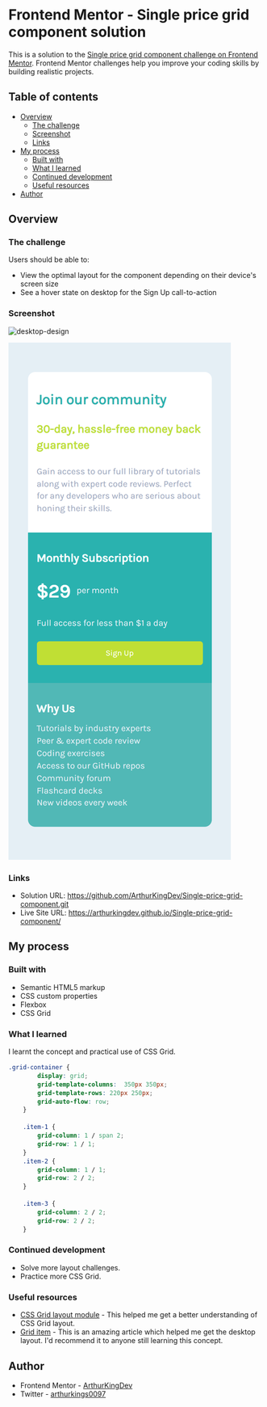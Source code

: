 # Frontend Mentor - Single price grid component solution

This is a solution to the [Single price grid component challenge on Frontend Mentor](https://www.frontendmentor.io/challenges/single-price-grid-component-5ce41129d0ff452fec5abbbc). Frontend Mentor challenges help you improve your coding skills by building realistic projects. 

## Table of contents

- [Overview](#overview)
  - [The challenge](#the-challenge)
  - [Screenshot](#screenshot)
  - [Links](#links)
- [My process](#my-process)
  - [Built with](#built-with)
  - [What I learned](#what-i-learned)
  - [Continued development](#continued-development)
  - [Useful resources](#useful-resources)
- [Author](#author)

## Overview

### The challenge

Users should be able to:

- View the optimal layout for the component depending on their device's screen size
- See a hover state on desktop for the Sign Up call-to-action

### Screenshot

![desktop-design](https://github.com/ArthurKingDev/Single-price-grid-component/blob/main/screenhot(1).png)

![mobile-design](https://github.com/ArthurKingDev/Single-price-grid-component/blob/main/screenhot.png)

### Links

- Solution URL: https://github.com/ArthurKingDev/Single-price-grid-component.git
- Live Site URL: https://arthurkingdev.github.io/Single-price-grid-component/

## My process

### Built with

- Semantic HTML5 markup
- CSS custom properties
- Flexbox
- CSS Grid

### What I learned

I learnt the concept and practical use of  CSS Grid. 

```css
.grid-container {
        display: grid;
        grid-template-columns:  350px 350px;
        grid-template-rows: 220px 250px;
        grid-auto-flow: row;
    }

    .item-1 {
        grid-column: 1 / span 2;
        grid-row: 1 / 1;
    } 
    .item-2 {
        grid-column: 1 / 1;
        grid-row: 2 / 2;
    }

    .item-3 {
        grid-column: 2 / 2;
        grid-row: 2 / 2;
    }
```

### Continued development

- Solve more layout challenges.
- Practice more CSS Grid.


### Useful resources

- [CSS Grid layout module](https://www.w3schools.com/css/css_grid.asp) - This helped me get a better understanding of CSS Grid layout.
- [Grid item](https://www.w3schools.com/css/css_grid_item.asp) - This is an amazing article which helped me get the desktop layout. I'd recommend it to anyone still learning this concept.



## Author
- Frontend Mentor - [ArthurKingDev](https://www.frontendmentor.io/profile/ArthurKingDev)
- Twitter - [arthurkings0097](https://twitter.com/arthurkings0097)


